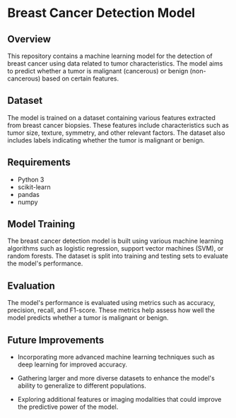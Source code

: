 # Breast Cancer Detection Model

## Overview
This repository contains a machine learning model for the detection of breast cancer using data related to tumor characteristics. The model aims to predict whether a tumor is malignant (cancerous) or benign (non-cancerous) based on certain features.

## Dataset
The model is trained on a dataset containing various features extracted from breast cancer biopsies. These features include characteristics such as tumor size, texture, symmetry, and other relevant factors. The dataset also includes labels indicating whether the tumor is malignant or benign.

## Requirements
- Python 3
- scikit-learn
- pandas
- numpy

## Model Training
The breast cancer detection model is built using various machine learning algorithms such as logistic regression, support vector machines (SVM), or random forests. The dataset is split into training and testing sets to evaluate the model's performance.

## Evaluation
The model's performance is evaluated using metrics such as accuracy, precision, recall, and F1-score. These metrics help assess how well the model predicts whether a tumor is malignant or benign.

## Future Improvements
- Incorporating more advanced machine learning techniques such as deep learning for improved accuracy.

- Gathering larger and more diverse datasets to enhance the model's ability to generalize to different populations.

- Exploring additional features or imaging modalities that could improve the predictive power of the model.
